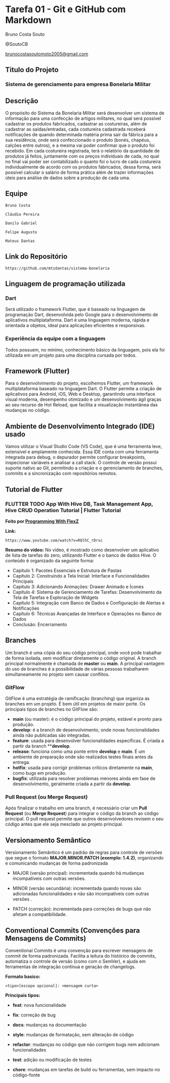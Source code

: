 # **Tarefa 01 - Git e GitHub com Markdown**

Bruno Costa Souto

@SoutoCB

brunocostasoutomoto2005@gmail.com

## **Titulo do Projeto**
### Sistema de gerenciamento para empresa Bonelaria Militar

## **Descrição**
O propósito do Sistema da Bonelaria Militar será desenvolver um sistema de informação para uma confecção de artigos militares, no qual será possível cadastrar os produtos fabricados, cadastrar as costureiras, além de cadastrar as saídas/entradas, cada costureira cadastrada receberá notificações de quando determinada matéria prima sair da fábrica para a sua residência, onde será confeccionado o produto (bonés, chapéus, calções entre outros), e a mesma vai poder confirmar que o produto foi recebido. Em cada costureira registrada, terá o relatório da quantidade de produtos já feitos, juntamente com os preços individuais de cada, no qual no final vai poder ser contabilizado o quanto foi o lucro de cada costureira individualmente de acordo com os produtos fabricados, dessa forma, será possível calcular o salário de forma prática além de trazer informações úteis para análise de dados sobre a produção de cada uma.

## **Equipe**
    Bruno Costa

    Cláudio Pereira

    Danilo Gabriel

    Felipe Augusto

    Mateus Dantas

## **Link do Repositório**

    https://github.com/mtzdantas/sistema-bonelaria

## **Linguagem de programação utilizada**

### **Dart**

Será utilizado o framework Flutter, que é baseado na linguagem de programação Dart, desenvolvida pelo Google para o desenvolvimento de aplicativos multiplataforma. Dart é uma linguagem moderna, rápida e orientada a objetos, ideal para aplicações eficientes e responsivas.

### **Experiência da equipe com a linguagem**

Todos possuem, no mínimo, conhecimento básico da linguagem, pois ela foi utilizada em um projeto para uma disciplina cursada por todos.

## **Framework (Flutter)**

Para o desenvolvimento do projeto, escolhemos Flutter, um framework multiplataforma baseado na linguagem Dart. O Flutter permite a criação de aplicativos para Android, iOS, Web e Desktop, garantindo uma interface visual moderna, desempenho otimizado e um desenvolvimento ágil graças ao seu recurso de Hot Reload, que facilita a visualização instantânea das mudanças no código.

## **Ambiente de Desenvolvimento Integrado (IDE) usado**

Vamos utilizar o Visual Studio Code (VS Code), que é uma ferramenta leve, extensível e amplamente conhecida. Essa IDE conta com uma ferramenta integrada para debug, o depurador permite configurar breakpoints, inspecionar variáveis e analisar a call stack. O controle de versão possui suporte nativo ao Git, permitindo a criação e o gerenciamento de branches, commits e a sincronização com repositórios remotos.

## **Tutorial de Flutter** 

### **FLUTTER TODO App With Hive DB, Task Management App, Hive CRUD Operation Tutorial | Flutter Tutorial**

 **Feito por [Programming With FlexZ](https://www.youtube.com/@ProgrammingWithFlexZ)** 

 **Link:**

    https://www.youtube.com/watch?v=RQlhC_rDrsc

**Resumo do video:**
No vídeo, é mostrado como desenvolver um aplicativo de lista de tarefas do zero, utilizando Flutter e o banco de dados Hive. O conteúdo é organizado da seguinte forma:

- Capítulo 1: Pacotes Essenciais e Estrutura de Pastas
- Capítulo 2: Construindo a Tela Inicial: Interface e Funcionalidades Principais
- Capítulo 3: Adicionando Animações: Drawer Animado e Ícones
- Capítulo 4: Sistema de Gerenciamento de Tarefas: Desenvolvimento da Tela de Tarefas e Exploração de Widgets
- Capítulo 5: Integração com Banco de Dados e Configuração de Alertas e Notificações
- Capítulo 6: Técnicas Avançadas de Interface e Operações no Banco de Dados
- Conclusão: Encerramento 

## **Branches**

Um branch é uma cópia do seu código principal, onde você pode trabalhar de forma isolada, sem modificar diretamente o código original. A branch principal normalmente é chamada de **master** ou **main**. A principal vantagem do uso de branches é a possibilidade de várias pessoas trabalharem simultaneamente no projeto sem causar conflitos.

### **GitFlow**

GitFlow é uma estratégia de ramificação (branching) que organiza as branches em um projeto. É bem útil em projetos de maior porte. Os principais tipos de branches no GitFlow são:

- **main** (ou master): é o código principal do projeto, estável e pronto para produção.
- **develop**: é a branch de desenvolvimento, onde novas funcionalidades ainda não publicadas são integradas.
- **feature**: usada para desenvolver funcionalidades específicas. É criada a partir da branch ****develop**.
- **release**: funciona como uma ponte entre **develop** e **main**. É um ambiente de preparação onde são realizados testes finais antes da entrega.
- **hotfix**: usada para corrigir problemas críticos diretamente na **main**, como bugs em produção.
- **bugfix**: utilizada para resolver problemas menores ainda em fase de desenvolvimento, geralmente criada a partir da **develop**.

### **Pull Request (ou Merge Request)**

Após finalizar o trabalho em uma branch, é necessário criar um **Pull Request** (ou **Merge Request**) para integrar o código da branch ao código principal. O pull request permite que outros desenvolvedores revisem o seu código antes que ele seja mesclado ao projeto principal.

## **Versionamento Semântico**
Versionamento Semântico é um padrão de regras para controle de versões que segue o formato **MAJOR.MINOR.PATCH (exemplo: 1.4.2)**, organizando e comunicando mudanças de forma padronizada

- MAJOR (versão principal): incrementada quando há mudanças incompatíveis com outras versões.

- MINOR (versão secundária): incrementada quando novas são adicionadas funcionalidades e não são incompativeis com outras versões .

- PATCH (correção): incrementada para correções de bugs que não afetam a compatibilidade.

## **Conventional Commits (Convenções para Mensagens de Commits)**

Conventional Commits é uma convenção para escrever mensagens de commit de forma padronizada. Facilita a leitura do histórico de commits, automatiza o controle de versão (como com o SemVer), e ajuda em ferramentas de integração contínua e geração de changelogs.

**Formato basico:**

    <tipo>[escopo opcional]: <mensagem curta>

**Principais tipos:**
- **feat**: nova funcionalidade

- **fix**: correção de bug

- **docs**: mudanças na documentação

- **style**: mudanças de formatação, sem alteração de código

- **refactor**: mudanças no código que não corrigem bugs nem adicionam funcionalidades

- **test**: adição ou modificação de testes

- **chore**: mudanças em tarefas de build ou ferramentas, sem impacto no código-fonte